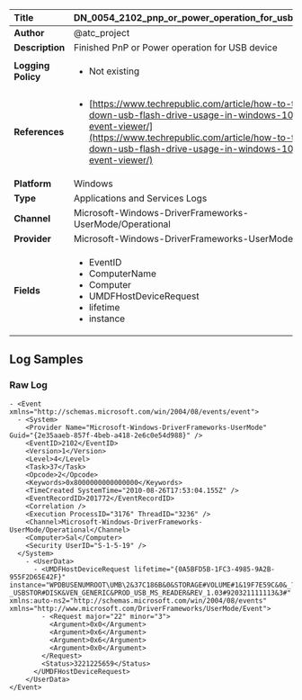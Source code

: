 | Title              | DN_0054_2102_pnp_or_power_operation_for_usb_device       |
|:-------------------|:------------------|
| **Author**         | @atc_project        |
| **Description**    | Finished PnP or Power operation for USB device |
| **Logging Policy** | <ul><li> Not existing </li></ul> |
| **References**     | <ul><li>[https://www.techrepublic.com/article/how-to-track-down-usb-flash-drive-usage-in-windows-10s-event-viewer/](https://www.techrepublic.com/article/how-to-track-down-usb-flash-drive-usage-in-windows-10s-event-viewer/)</li></ul> |
| **Platform**       | Windows    |
| **Type**           | Applications and Services Logs        |
| **Channel**        | Microsoft-Windows-DriverFrameworks-UserMode/Operational     |
| **Provider**       | Microsoft-Windows-DriverFrameworks-UserMode    |
| **Fields**         | <ul><li>EventID</li><li>ComputerName</li><li>Computer</li><li>UMDFHostDeviceRequest</li><li>lifetime</li><li>instance</li></ul> |


## Log Samples

### Raw Log

```
- <Event xmlns="http://schemas.microsoft.com/win/2004/08/events/event"> 
  - <System> 
    <Provider Name="Microsoft-Windows-DriverFrameworks-UserMode" Guid="{2e35aaeb-857f-4beb-a418-2e6c0e54d988}" /> 
    <EventID>2102</EventID> 
    <Version>1</Version> 
    <Level>4</Level> 
    <Task>37</Task> 
    <Opcode>2</Opcode> 
    <Keywords>0x8000000000000000</Keywords> 
    <TimeCreated SystemTime="2010-08-26T17:53:04.155Z" /> 
    <EventRecordID>201772</EventRecordID> 
    <Correlation /> 
    <Execution ProcessID="3176" ThreadID="3236" /> 
    <Channel>Microsoft-Windows-DriverFrameworks-UserMode/Operational</Channel> 
    <Computer>Sal</Computer> 
    <Security UserID="S-1-5-19" /> 
  </System> 
    - <UserData> 
      - <UMDFHostDeviceRequest lifetime="{0A5BFD5B-1FC3-4985-9A2B-955F2D65E42F}" instance="WPDBUSENUMROOT\UMB\2&37C186B&0&STORAGE#VOLUME#1&19F7E59C&0&_??_USBSTOR#DISK&VEN_GENERIC&PROD_USB_MS_READER&REV_1.03#920321111113&3#" xmlns:auto-ns2="http://schemas.microsoft.com/win/2004/08/events" xmlns="http://www.microsoft.com/DriverFrameworks/UserMode/Event"> 
        - <Request major="22" minor="3"> 
          <Argument>0x0</Argument> 
          <Argument>0x6</Argument> 
          <Argument>0x6</Argument> 
          <Argument>0x0</Argument> 
        </Request> 
        <Status>3221225659</Status> 
      </UMDFHostDeviceRequest> 
    </UserData> 
</Event> 

```




